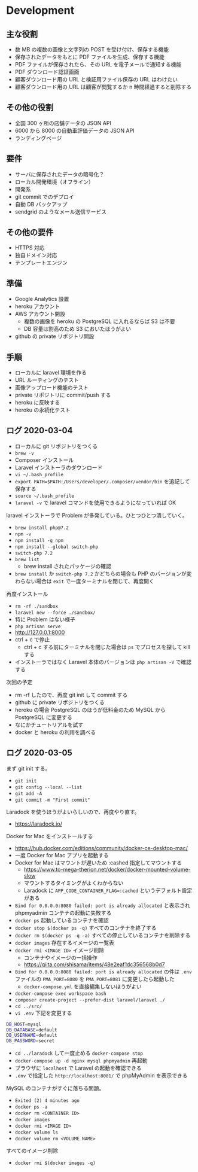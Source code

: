 # Development

## 主な役割

- 数 MB の複数の画像と文字列の POST を受け付け、保存する機能
- 保存されたデータをもとに PDF ファイルを生成、保存する機能
- PDF ファイルが保存されたら、その URL を電子メールで通知する機能
- PDF ダウンロード認証画面
- 顧客ダウンロード用の URL と検証用ファイル保存の URL はわけたい
- 顧客ダウンロード用の URL は顧客が閲覧するか n 時間経過すると削除する

## その他の役割

- 全国 300 ヶ所の店舗データの JSON API
- 6000 から 8000 の自動車評価データの JSON API
- ランディングページ

## 要件

- サーバに保存されたデータの暗号化？
- ローカル開発環境（オフライン）
- 開発系
- git commit でのデプロイ
- 自動 DB バックアップ
- sendgrid のようなメール送信サービス

## その他の要件

- HTTPS 対応
- 独自ドメイン対応
- テンプレートエンジン

## 準備

- Google Analytics 設置
- heroku アカウント
- AWS アカウント開設
  - 複数の画像を heroku の PostgreSQL に入れるならば S3 は不要
  - DB 容量は割高のため S3 においたほうがよい
- github の private リポジトリ開設

## 手順

- ローカルに laravel 環境を作る
- URL ルーティングのテスト
- 画像アップロード機能のテスト
- private リポジトリに commit/push する
- heroku に反映する
- heroku の永続化テスト

## ログ 2020-03-04

- ローカルに git リポジトリをつくる
- `brew -v`
- Composer インストール
- Laravel インストーラのダウンロード
- `vi ~/.bash_profile`
- `export PATH=$PATH:/Users/developer/.composer/vendor/bin` を追記して保存する
- `source ~/.bash_profile`
- `laravel -v` で laravel コマンドを使用できるようになっていれば OK

laravel インストーラで Problem が多発している。ひとつひとつ潰していく。

- `brew install php@7.2`
- `npm -v`
- `npm install -g npm`
- `npm install --global switch-php`
- `switch-php 7.2`
- `brew list`
  - brew install されたパッケージの確認
- `brew install` か `switch-php 7.2` かどちらの場合も PHP のバージョンが変わらない場合は `exit` で一度ターミナルを閉じて、再度開く

再度インストール

- `rm -rf ./sandbox`
- `laravel new --force ./sandbox/`
- 特に Problem はない様子
- `php artisan serve`
- <http://127.0.0.1:8000>
- ctrl + c で停止
  - ctrl + c する前にターミナルを閉じた場合は `ps` でプロセスを探して kill する
- インストーラではなく Laravel 本体のバージョンは `php artisan -V` で確認する

次回の予定

- rm -rf したので、再度 git init して commit する
- github に private リポジトリをつくる
- heroku の場合 PostgreSQL のほうが低料金のため MySQL から PostgreSQL に変更する
- なにかチュートリアルを試す
- docker と heroku の利用を調べる

## ログ 2020-03-05

まず git init する。

- `git init`
- `git config --local --list`
- `git add -A`
- `git commit -m "First commit"`

Laradock を使うほうがよいらしいので、再度やり直す。

- <https://laradock.io/>

Docker for Mac をインストールする

- <https://hub.docker.com/editions/community/docker-ce-desktop-mac/>
- 一度 Docker for Mac アプリを起動する
- Docker for Mac はマウントが遅いため :cashed 指定してマウントする
  - <https://www.to-mega-therion.net/docker/docker-mounted-volume-slow>
  - マウントするタイミングがよくわからない
  - Laradock に `APP_CODE_CONTAINER_FLAG=:cached` というデフォルト設定がある
- `Bind for 0.0.0.0:8080 failed: port is already allocated` と表示され phpmyadmin コンテナの起動に失敗する
- `docker ps` 起動しているコンテナを確認
- `docker stop $(docker ps -q)` すべてのコンテナを終了する
- `docker rm $(docker ps -q -a)` すべての停止しているコンテナを削除する
- `docker images` 存在するイメージの一覧表
- `docker rmi <IMAGE ID>` イメージ削除
  - コンテナやイメージの一括操作
  - <https://qiita.com/shisama/items/48e2eaf1dc356568b0d7>
- `Bind for 0.0.0.0:8080 failed: port is already allocated` の件は `.env` ファイルの `PMA_PORT=8080` を `PMA_PORT=8081` に変更したら起動した
  - `docker-compose.yml` を直接編集しないほうがよい
- `docker-compose exec workspace bash`
- `composer create-project --prefer-dist laravel/laravel ./`
- `cd ../src/`
- `vi .env` 下記を変更する

```Bash
DB_HOST=mysql
DB_DATABASE=default
DB_USERNAME=default
DB_PASSWORD=secret
```

- `cd ../laradock` して一度止める `docker-compose stop`
- `docker-compose up -d nginx mysql phpmyadmin` 再起動
- ブラウザに `localhost` で Laravel の起動を確認できる
- `.env` で指定した `http://localhost:8081/` で phpMyAdmin を表示できる

MySQL のコンテナがすぐに落ちる問題。

- `Exited (2) 4 minutes ago`
- `docker ps -a`
- `docker rm <CONTAINER ID>`
- `docker images`
- `docker rmi <IMAGE ID>`
- `docker volume ls`
- `docker volume rm <VOLUME NAME>`

すべてのイメージ削除

- `docker rmi $(docker images -q)`
